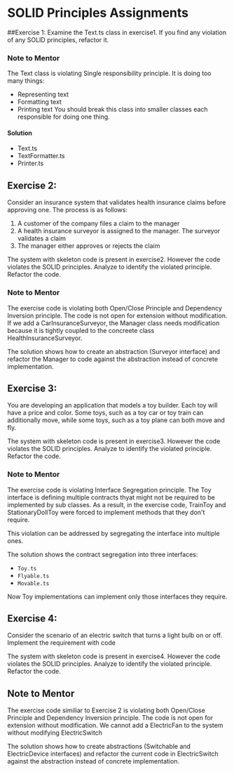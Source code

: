 # SOLID Principles Assignments

##Exercise 1:
Examine the Text.ts class in exercise1. 
If you find any violation of any SOLID principles, refactor it.

### Note to Mentor
The Text class is violating Single responsibility principle. It is doing too many things:    
* Representing text
* Formatting text
* Printing text 
You should break this class into smaller classes each responsible for doing one thing.

#### Solution

* Text.ts
* TextFormatter.ts
* Printer.ts

## Exercise 2:
Consider an insurance system that validates health insurance claims before approving one.
The process is as follows:
1. A customer of the company files a claim to the manager
2. A health insurance surveyor is assigned to the manager. The surveyor validates a claim
3. The manager either approves or rejects the claim

The system with skeleton code is present in exercise2. However the code violates the SOLID principles. 
Analyze to identify the violated principle. Refactor the code. 

### Note to Mentor
The exercise code is violating both Open/Close Principle and Dependency Inversion principle.
The code is not open for extension without modification.    
If we add a CarInsuranceSurveyor, the Manager class needs modification because it is tightly coupled to the concreete class HealthInsuranceSurveyor.

The solution shows how to create an abstraction (Surveyor interface) and refactor the Manager to code against the abstraction instead of concrete implementation.



## Exercise 3:
You are developing an application that models a toy builder. Each toy will have a price and
color. Some toys, such as a toy car or toy train can additionally move, while some toys, such as a
toy plane can both move and fly.

The system with skeleton code is present in exercise3. However the code violates the SOLID principles. 
Analyze to identify the violated principle. Refactor the code. 

### Note to Mentor
The exercise code is violating Interface Segregation principle.
The Toy interface is defining multiple contracts thyat might not be required to be implemented by sub classes.
As a result, in the exercise code, TrainToy and StationaryDollToy were forced to implement methods that they don't require.

This violation can be addressed by segregating the interface into multiple ones.

The solution shows the contract segregation into three interfaces:
* `Toy.ts`
* `Flyable.ts`
* `Movable.ts` 

Now Toy implementations can implement only those interfaces they require.


## Exercise 4:
Consider the scenario of an electric switch that turns a light bulb on or off. Implement the
requirement with code

The system with skeleton code is present in exercise4. However the code violates the SOLID principles. 
Analyze to identify the violated principle. Refactor the code. 

## Note to Mentor
The exercise code similiar to Exercise 2 is violating both Open/Close Principle and Dependency Inversion principle.
The code is not open for extension without modification.
We cannot add a ElectricFan to the system without modifying ElectricSwitch     

The solution shows how to create  abstractions (Switchable and ElectricDevice interfaces) and refactor the current code in ElectricSwitch against the abstraction instead of concrete implementation.
